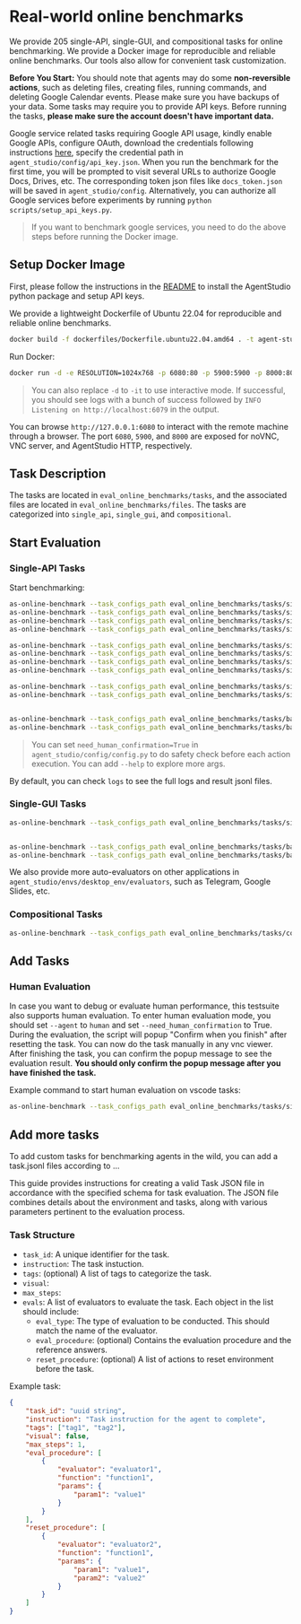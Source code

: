 # Real-world online benchmarks

We provide 205 single-API, single-GUI, and compositional tasks for online benchmarking. We provide a Docker image for reproducible and reliable online benchmarks. Our tools also allow for convenient task customization.

**Before You Start:** You should note that agents may do some **non-reversible actions**, such as deleting files, creating files, running commands, and deleting Google Calendar events. Please make sure you have backups of your data. Some tasks may require you to provide API keys. Before running the tasks, **please make sure the account doesn't have important data.**

Google service related tasks requiring Google API usage, kindly enable Google APIs, configure OAuth, download the credentials following instructions [here](https://developers.google.com/docs/api/quickstart/python#set_up_your_environment), specify the credential path in `agent_studio/config/api_key.json`. When you run the benchmark for the first time, you will be prompted to visit several URLs to authorize Google Docs, Drives, etc. The corresponding token json files like `docs_token.json` will be saved in `agent_studio/config`. Alternatively, you can authorize all Google services before experiments by running `python scripts/setup_api_keys.py`.

> If you want to benchmark google services, you need to do the above steps before running the Docker image.

## Setup Docker Image

First, please follow the instructions in the [README](../README.md) to install the AgentStudio python package and setup API keys.

We provide a lightweight Dockerfile of Ubuntu 22.04 for reproducible and reliable online benchmarks.

```bash
docker build -f dockerfiles/Dockerfile.ubuntu22.04.amd64 . -t agent-studio:latest
```

Run Docker:

```bash
docker run -d -e RESOLUTION=1024x768 -p 6080:80 -p 5900:5900 -p 8000:8000 -e VNC_PASSWORD=123456 -v /dev/shm:/dev/shm -v ${PWD}/scripts/agent_server.py:/home/ubuntu/agent_studio/scripts/agent_server.py:ro -v ${PWD}/agent_studio/envs:/home/ubuntu/agent_studio/agent_studio/envs:ro -v ${PWD}/agent_studio/utils:/home/ubuntu/agent_studio/agent_studio/utils:ro -v ${PWD}/agent_studio/agent:/home/ubuntu/agent_studio/agent_studio/agent:ro -v ${PWD}/agent_studio/config:/home/ubuntu/agent_studio/agent_studio/config -v ${PWD}/eval_online_benchmarks/files:/home/ubuntu/agent_studio/data:ro agent-studio:latest
```

> You can also replace `-d` to `-it` to use interactive mode. If successful, you should see logs with a bunch of success followed by `INFO  Listening on http://localhost:6079` in the output.

You can browse `http://127.0.0.1:6080` to interact with the remote machine through a browser. The port `6080`, `5900`, and `8000` are exposed for noVNC, VNC server, and AgentStudio HTTP, respectively.

## Task Description

The tasks are located in `eval_online_benchmarks/tasks`, and the associated files are located in `eval_online_benchmarks/files`. The tasks are categorized into `single_api`, `single_gui`, and `compositional`.

## Start Evaluation

### Single-API Tasks

Start benchmarking:

```bash
as-online-benchmark --task_configs_path eval_online_benchmarks/tasks/single_api/os --model gpt-4o-2024-08-06 --remote
as-online-benchmark --task_configs_path eval_online_benchmarks/tasks/single_api/google_docs --model gpt-4o-2024-08-06 --remote
as-online-benchmark --task_configs_path eval_online_benchmarks/tasks/single_api/google_calendar --model gpt-4o-2024-08-06 --remote
as-online-benchmark --task_configs_path eval_online_benchmarks/tasks/single_api/gmail --model gpt-4o-2024-08-06 --remote

as-online-benchmark --task_configs_path eval_online_benchmarks/tasks/single_api/os --model gemini-1.5-flash-001 --remote
as-online-benchmark --task_configs_path eval_online_benchmarks/tasks/single_api/google_docs --model gemini-1.5-flash-001 --remote
as-online-benchmark --task_configs_path eval_online_benchmarks/tasks/single_api/google_calendar --model gemini-1.5-flash-001 --remote
as-online-benchmark --task_configs_path eval_online_benchmarks/tasks/single_api/gmail --model gemini-1.5-flash-001 --remote

as-online-benchmark --task_configs_path eval_online_benchmarks/tasks/single_gui/os --model gpt-4o-2024-08-06 --remote --use_time_limit
as-online-benchmark --task_configs_path eval_online_benchmarks/tasks/single_gui/os --model gemini-1.5-flash-001 --remote --use_time_limit


as-online-benchmark --task_configs_path eval_online_benchmarks/tasks/basic/docs --model gemini-1.0-pro-001
as-online-benchmark --task_configs_path eval_online_benchmarks/tasks/basic/filesystem --model gemini-1.0-pro-001

```

> You can set `need_human_confirmation=True` in `agent_studio/config/config.py` to do safety check before each action execution. You can add `--help` to explore more args.

By default, you can check `logs` to see the full logs and result jsonl files.

### Single-GUI Tasks

```bash
as-online-benchmark --task_configs_path eval_online_benchmarks/tasks/single_gui/gimp --model gpt-4o-2024-08-06 --remote


as-online-benchmark --task_configs_path eval_online_benchmarks/tasks/basic/vscode/ --model gemini-1.5-flash-001 --remote --render
as-online-benchmark --task_configs_path eval_online_benchmarks/tasks/basic/vscode/ --model gemini-1.5-flash-001 --remote ...
```

We also provide more auto-evaluators on other applications in `agent_studio/envs/desktop_env/evaluators`, such as Telegram, Google Slides, etc.

### Compositional Tasks

```bash
as-online-benchmark --task_configs_path eval_online_benchmarks/tasks/compositional --model gemini-1.0-pro-001
```

## Add Tasks

### Human Evaluation

In case you want to debug or evaluate human performance, this testsuite also supports human evaluation. To enter human evaluation mode, you should set `--agent` to `human` and set `--need_human_confirmation` to True. During the evaluation, the script will popup "Confirm when you finish" after resetting the task. You can now do the task manually in any vnc viewer. After finishing the task, you can confirm the popup message to see the evaluation result. **You should only confirm the popup message after you have finished the task.**

Example command to start human evaluation on vscode tasks:

```bash
as-online-benchmark --task_configs_path eval_online_benchmarks/tasks/single_gui/vscode/ --agent human --remote --render --need_human_confirmation
```

## Add more tasks

To add custom tasks for benchmarking agents in the wild, you can add a task.jsonl files according to ...

This guide provides instructions for creating a valid Task JSON file in accordance with the specified schema for task evaluation. The JSON file combines details about the environment and tasks, along with various parameters pertinent to the evaluation process.

### Task Structure

-   `task_id`: A unique identifier for the task.
-   `instruction`: The task instuction.
-   `tags`: (optional) A list of tags to categorize the task.
-   `visual`:
-   `max_steps`:
-   `evals`: A list of evaluators to evaluate the task. Each object in the list should include:
    -   `eval_type`: The type of evaluation to be conducted. This should match the name of the evaluator.
    -   `eval_procedure`: (optional) Contains the evaluation procedure and the reference answers.
    -   `reset_procedure`: (optional) A list of actions to reset environment before the task.

Example task:

```json
{
    "task_id": "uuid string",
    "instruction": "Task instruction for the agent to complete",
    "tags": ["tag1", "tag2"],
    "visual": false,
    "max_steps": 1,
    "eval_procedure": [
        {
            "evaluator": "evaluator1",
            "function": "function1",
            "params": {
                "param1": "value1"
            }
        }
    ],
    "reset_procedure": [
        {
            "evaluator": "evaluator2",
            "function": "function1",
            "params": {
                "param1": "value1",
                "param2": "value2"
            }
        }
    ]
}
```
